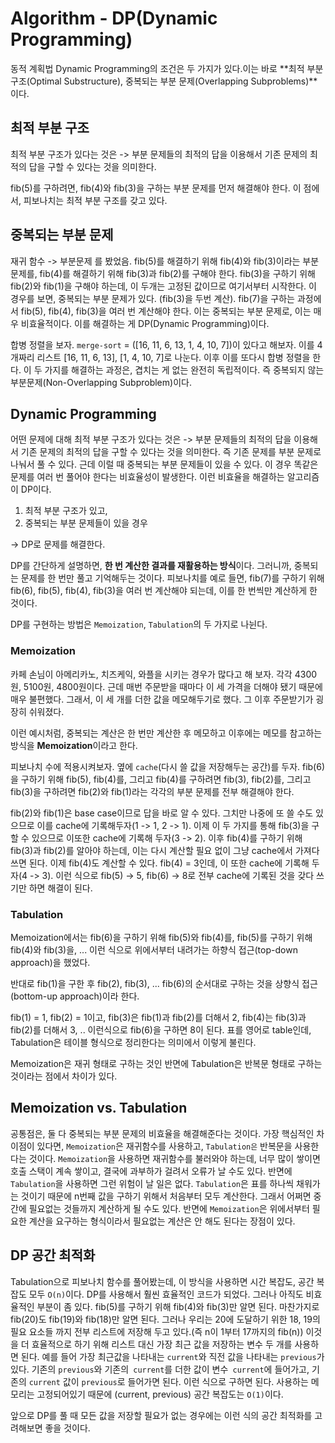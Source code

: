 # Algorithm - DP(Dynamic Programming)

동적 계획법 Dynamic Programming의 조건은 두 가지가 있다.이는 바로 **최적 부분 구조(Optimal Substructure), 중복되는 부분 문제(Overlapping Subproblems)**이다.

## 최적 부분 구조

최적 부분 구조가 있다는 것은 -> 부분 문제들의 최적의 답을 이용해서 기존 문제의 최적의 답을 구할 수 있다는 것을 의미한다.

fib(5)를 구하려면, fib(4)와 fib(3)을 구하는 부분 문제를 먼저 해결해야 한다. 이 점에서, 피보나치는 최적 부분 구조를 갖고 있다.

## 중복되는 부분 문제

재귀 함수 -> 부분문제 를 봤었음. fib(5)를 해결하기 위해 fib(4)와 fib(3)이라는 부분문제를, fib(4)를 해결하기 위해 fib(3)과 fib(2)를 구해야 한다. fib(3)을 구하기 위해 fib(2)와 fib(1)을 구해야 하는데, 이 두개는 고정된 값이므로 여기서부터 시작한다. 이 경우를 보면, 중복되는 부분 문제가 있다. (fib(3)을 두번 계산). fib(7)을 구하는 과정에서 fib(5), fib(4), fib(3)을 여러 번 계산해야 한다. 이는 중복되는 부분 문제로, 이는 매우 비효율적이다. 이를 해결하는 게 DP(Dynamic Programming)이다.

합병 정렬을 보자. `merge-sort` = ([16, 11, 6, 13, 1, 4, 10, 7])이 있다고 해보자. 이를 4개짜리 리스트 [16, 11, 6, 13], [1, 4, 10, 7]로 나눈다. 이후 이를 또다시 합병 정렬을 한다. 이 두 가지를 해결하는 과정은, 겹치는 게 없는 완전히 독립적이다. 즉 중복되지 않는 부분문제(Non-Overlapping Subproblem)이다.

## Dynamic Programming

어떤 문제에 대해 최적 부분 구조가 있다는 것은 -> 부분 문제들의 최적의 답을 이용해서 기존 문제의 최적의 답을 구할 수 있다는 것을 의미한다. 즉 기존 문제를 부분 문제로 나눠서 풀 수 있다. 근데 이럴 때 중복되는 부분 문제들이 있을 수 있다. 이 경우 똑같은 문제를 여러 번 풀어야 한다는 비효율성이 발생한다. 이런 비효율을 해결하는 알고리즘이 DP이다.

1. 최적 부분 구조가 있고,
2. 중복되는 부분 문제들이 있을 경우

-> DP로 문제를 해결한다.

DP를 간단하게 설명하면, **한 번 계산한 결과를 재활용하는 방식**이다. 그러니까, 중복되는 문제를 한 번만 풀고 기억해두는 것이다. 피보나치를 예로 들면, fib(7)를 구하기 위해 fib(6), fib(5), fib(4), fib(3)을 여러 번 계산해야 되는데, 이를 한 번씩만 계산하게 한 것이다.

DP를 구현하는 방법은 `Memoization`, `Tabulation`의 두 가지로 나뉜다.

### Memoization

카페 손님이 아메리카노, 치즈케익, 와플을 시키는 경우가 많다고 해 보자. 각각 4300원, 5100원, 4800원이다. 근데 매번 주문받을 때마다 이 세 가격을 더해야 됐기 때문에 매우 불편했다. 그래서, 이 세 개를 더한 값을 메모해두기로 했다. 그 이후 주문받기가 굉장히 쉬워졌다.

이런 예시처럼, 중복되는 계산은 한 번만 계산한 후 메모하고 이후에는 메모를 참고하는 방식을 **Memoization**이라고 한다.

피보나치 수에 적용시켜보자. 옆에 `cache`(다시 쓸 값을 저장해두는 공간)를 두자. fib(6)을 구하기 위해 fib(5), fib(4)를, 그리고 fib(4)를 구하려면 fib(3), fib(2)를, 그리고 fib(3)을 구하려면 fib(2)와 fib(1)라는 각각의 부분 문제를 전부 해결해야 한다.

fib(2)와 fib(1)은 base case이므로 답을 바로 알 수 있다. 그치만 나중에 또 쓸 수도 있으므로 이를 cache에 기록해두자(1 -> 1, 2 -> 1). 이제 이 두 가지를 통해 fib(3)을 구할 수 있으므로 이또한 cache에 기록해 두자(3 -> 2). 이후 fib(4)를 구하기 위해 fib(3)과 fib(2)를 알아야 하는데, 이는 다시 계산할 필요 없이 그냥 cache에서 가져다 쓰면 된다. 이제 fib(4)도 계산할 수 있다. fib(4) = 3인데, 이 또한 cache에 기록해 두자(4 -> 3). 이런 식으로 fib(5) -> 5, fib(6) -> 8로 전부 cache에 기록된 것을 갖다 쓰기만 하면 해결이 된다.

### Tabulation

Memoization에서는 fib(6)을 구하기 위해 fib(5)와 fib(4)를, fib(5)를 구하기 위해 fib(4)와 fib(3)을, ... 이런 식으로 위에서부터 내려가는 하향식 접근(top-down approach)을 했었다.

반대로 fib(1)을 구한 후 fib(2), fib(3), ... fib(6)의 순서대로 구하는 것을 상향식 접근 (bottom-up approach)이라 한다.

fib(1) = 1, fib(2) = 1이고, fib(3)은 fib(1)과 fib(2)를 더해서 2, fib(4)는 fib(3)과 fib(2)를 더해서 3, .. 이런식으로 fib(6)을 구하면 8이 된다. 표를 영어로 table인데, Tabulation은 테이블 형식으로 정리한다는 의미에서 이렇게 불린다.

Memoization은 재귀 형태로 구하는 것인 반면에 Tabulation은 반복문 형태로 구하는 것이라는 점에서 차이가 있다.

## Memoization vs. Tabulation

공통점은, 둘 다 중복되는 부분 문제의 비효율을 해결해준다는 것이다. 가장 핵심적인 차이점이 있다면, `Memoization`은 재귀함수를 사용하고, `Tabulation은` 반복문을 사용한다는 것이다. `Memoization`을 사용하면 재귀함수를 불러와야 하는데, 너무 많이 쌓이면 호출 스택이 계속 쌓이고, 결국에 과부하가 걸려서 오류가 날 수도 있다. 반면에 `Tabulation`을 사용하면 그런 위험이 날 일은 없다. `Tabulation`은 표를 하나씩 채워가는 것이기 때문에 n번째 값을 구하기 위해서 처음부터 모두 계산한다. 그래서 어쩌면 중간에 필요없는 것들까지 계산하게 될 수도 있다. 반면에 `Memoization`은 위에서부터 필요한 계산을 요구하는 형식이라서 필요없는 계산은 안 해도 된다는 장점이 있다.

## DP 공간 최적화

Tabulation으로 피보나치 함수를 풀어봤는데, 이 방식을 사용하면 시간 복잡도, 공간 복잡도 모두 `O(n)`이다. DP를 사용해서 훨씬 효율적인 코드가 되었다. 그러나 아직도 비효율적인 부분이 좀 있다. fib(5)를 구하기 위해 fib(4)와 fib(3)만 알면 된다. 마찬가지로 fib(20)도 fib(19)와 fib(18)만 알면 된다. 그러나 우리는 20에 도달하기 위한 18, 19의 필요 요소들 까지 전부 리스트에 저장해 두고 있다.(즉 n이 1부터 17까지의 fib(n)) 이것을 더 효율적으로 하기 위해 리스트 대신 가장 최근 값을 저장하는 변수 두 개를 사용하면 된다. 예를 들어 가장 최근값을 나타내는 `current`와 직전 값을 나타내는 `previous`가 있다. 기존의 `previous`와 기존의` current`를 더한 값이 변수` current`에 들어가고, 기존의 `current` 값이 `previous`로 들어가면 된다. 이런 식으로 구하면 된다. 사용하는 메모리는 고정되어있기 때문에 (current, previous) 공간 복잡도는 `O(1)`이다.

앞으로 DP를 풀 때 모든 값을 저장할 필요가 없는 경우에는 이런 식의 공간 최적화를 고려해보면 좋을 것이다.
